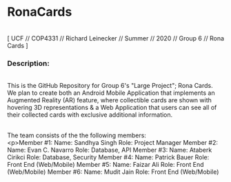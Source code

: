 # RonaCards
<br/>[ UCF // COP4331 // Richard Leinecker // Summer // 2020 // Group 6 // Rona Cards ]
### Description:
<br/>This is the GitHub Repository for Group 6's "Large Project"; Rona Cards.
<br/>We plan to create both an Android Mobile Application that implements an Augmented Reality (AR) feature, where collectible cards are shown with hovering 3D representations & a Web Application that users can see all of their collected cards with exclusive additional information.

<br/>The team consists of the the following members:
<br/>&lt;p&gt;Member #1:
    Name: Sandhya Singh
    Role: Project Manager
  Member #2:
    Name: Evan C. Navarro
    Role: Database, API
  Member #3:
    Name: Ataberk Cirikci
    Role: Database, Security
  Member #4:
    Name: Patrick Bauer
    Role: Front End (Web/Mobile)
  Member #5:
    Name: Faizar Ali
    Role: Front End (Web/Mobile)
  Member #6:
    Name: Mudit Jain
    Role: Front End (Web/Mobile)
